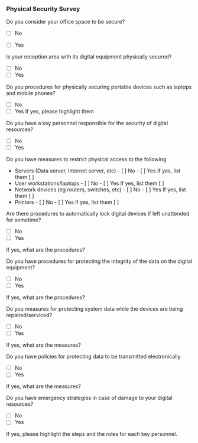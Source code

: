 ### Physical Security Survey


Do you consider your office space to be secure?
  
  - [ ] No
  - [ ] Yes


Is your reception area with its digital equipment physically secured?

  - [ ] No
  - [ ] Yes

Do you procedures for physically securing portable devices such as laptops and mobile phones?

  - [ ] No
  - [ ] Yes
If yes, please highlight them

Do you have a key personnel responsible for the security of digital resources?
  - [ ] No
  - [ ] Yes

Do you have measures to restrict physical access to the following
- Servers (Data server, Internet server, etc) 	- [ ] No - [ ] Yes
If yes, list them [ ]
- User workstations/laptops			- [ ] No - [ ] Yes
If yes, list them [ ]
- Network devices (eg routers, switches, etc) 	- [ ] No - [ ] Yes
If yes, list them [ ]
- Printers					- [ ] No - [ ] Yes
If yes, list them [ ]


Are there procedures to automatically lock digital devices if left unattended for sometime?

  - [ ] No
  - [ ] Yes

If yes, what are the procedures?

Do you have procedures for protecting the integrity of the data on the digital equipment?

  - [ ] No
  - [ ] Yes

If yes, what are the procedures?

Do you measures for protecting system data while the devices are being repaired/serviced?

  - [ ] No
  - [ ] Yes

If yes, what are the measures?

Do you have policies for protecting data to be transmitted electronically

  - [ ] No
  - [ ] Yes

If yes, what are the measures?

Do you have emergency strategies in case of damage to your digital  resources?

  - [ ] No
  - [ ] Yes

If yes, please highlight the steps and the roles for each key personnel.
